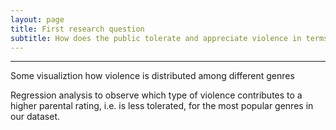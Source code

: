```yaml
---
layout: page
title: First research question
subtitle: How does the public tolerate and appreciate violence in terms of tone and targets ?
---
```

* * *

Some visualiztion how violence is distributed among different genres 

<div class="flourish-embed flourish-chart" data-src="visualisation/12248536"><script src="https://public.flourish.studio/resources/embed.js"></script></div>

Regression analysis to observe which type of violence contributes to a higher parental rating, i.e. is less tolerated, for the most popular genres in our dataset. 

<div class="flourish-embed flourish-chart" data-src="visualisation/12239226"><script src="https://public.flourish.studio/resources/embed.js"></script></div>